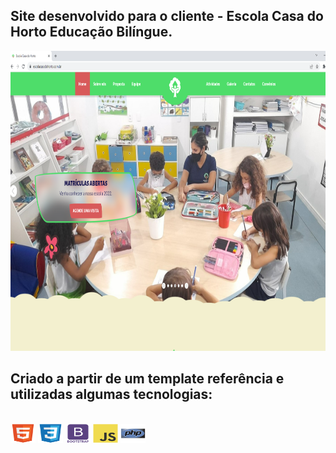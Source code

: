## Site desenvolvido para o cliente - Escola Casa do Horto Educação Bilíngue.
<a href="https://www.escolacasadohorto.com.br"><img src="imagens/site.png" width="680px" height="480px"></a>


## Criado a partir de um template referência e utilizadas algumas tecnologias:
<div style="display: inline_block "><br>
    <img align="center " alt="HTML " height="30 " width="40 " src="imagens/html.svg">
    <img align="center " alt="CSS " height="30 " width="40 " src="imagens/css.svg">
    <img align="center " alt="bootstrap " height="30 " width="40 " src="imagens/bootstrap.svg">
    <img align="center " alt="Js " height="30 " width="40 " src="imagens/js.svg">
    <img align="center " alt="Php" height="30 " width="40 " src="imagens/php.svg">
</div>

##


<!--
**danilovviana/escolacasadohorto** é um repositório ✨ importante pra mim_ ✨ porque este arquivo é a divulgação de um trabalho realizado profissionalmente.
